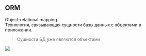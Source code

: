 ## ORM
Object-relational mapping.  
Технология, связывающая сущности базы данных с объектами в приложении. 

<blockquote class="noveo-info">
Сущности БД уже являются объектами
</blockquote>

<img src="lecture/storage/img/java-orm-database.png">